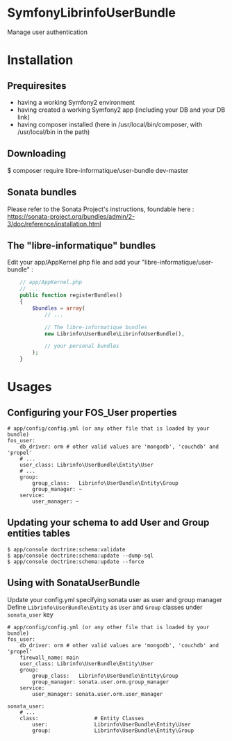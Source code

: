# SymfonyLibrinfoUserBundle
Manage user authentication

Installation
============

Prequiresites
-------------

- having a working Symfony2 environment
- having created a working Symfony2 app (including your DB and your DB link)
- having composer installed (here in /usr/local/bin/composer, with /usr/local/bin in the path)

Downloading
-----------

  $ composer require libre-informatique/user-bundle dev-master

Sonata bundles
--------------

Please refer to the Sonata Project's instructions, foundable here :
https://sonata-project.org/bundles/admin/2-3/doc/reference/installation.html

The "libre-informatique" bundles
--------------------------------

Edit your app/AppKernel.php file and add your "libre-informatique/user-bundle" :

```php
    // app/AppKernel.php
    // ...
    public function registerBundles()
    {
        $bundles = array(
            // ...

            // The libre-informatique bundles
            new Librinfo\UserBundle\LibrinfoUserBundle(),

            // your personal bundles
        );
    }
```

Usages
======

Configuring your FOS_User properties
------------------------------------

```
# app/config/config.yml (or any other file that is loaded by your bundle)
fos_user:
    db_driver: orm # other valid values are 'mongodb', 'couchdb' and 'propel'
    # ...
    user_class: Librinfo\UserBundle\Entity\User
    # ...
    group:
        group_class:   Librinfo\UserBundle\Entity\Group
        group_manager: ~
    service:
        user_manager: ~
```

Updating your schema to add User and Group entities tables
----------------------------------------------------------

    $ app/console doctrine:schema:validate
    $ app/console doctrine:schema:update --dump-sql
    $ app/console doctrine:schema:update --force

Using with SonataUserBundle
---------------------------

Update your config.yml specifying sonata user as user and group manager
Define ```Librinfo\UserBundle\Entity``` as ```User``` and ```Group``` classes under ```sonata_user``` key

```
# app/config/config.yml (or any other file that is loaded by your bundle)
fos_user:
    db_driver: orm # other valid values are 'mongodb', 'couchdb' and 'propel'
    firewall_name: main
    user_class: Librinfo\UserBundle\Entity\User
    group:
        group_class:   Librinfo\UserBundle\Entity\Group
        group_manager: sonata.user.orm.group_manager
    service:
        user_manager: sonata.user.orm.user_manager

sonata_user:
    # ...
    class:                  # Entity Classes
        user:               Librinfo\UserBundle\Entity\User
        group:              Librinfo\UserBundle\Entity\Group
```
